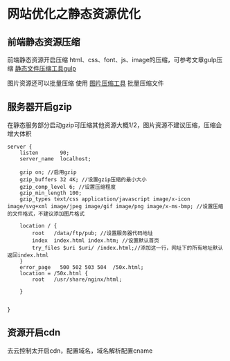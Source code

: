 # 网站优化之静态资源优化

## 前端静态资源压缩

前端静态资源开启压缩 html、css、font、js、image的压缩，可参考文章gulp压缩 [静态文件压缩工具gulp](https://www.yuque.com/liupeng-ibrjm/qbk7ug/in2m71)

图片资源还可以批量压缩 使用 [图片压缩工具](https://tinypng.com/) 批量压缩文件


## 服务器开启gzip

在静态服务部分启动gzip可压缩其他资源大概1/2，图片资源不建议压缩，压缩会增大体积

```
server {
    listen       90; 
    server_name  localhost;

    gzip on; //启用gzip
    gzip_buffers 32 4K; //设置gzip压缩的最小大小
    gzip_comp_level 6; //设置压缩程度
    gzip_min_length 100;
    gzip_types text/css application/javascript image/x-icon image/svg+xml image/jpeg image/gif image/png image/x-ms-bmp; //设置压缩的文件格式，不建议添加图片格式

    location / {
        root   /data/ftp/pub; //设置服务器代码地址
        index  index.html index.htm; //设置默认首页
        try_files $uri $uri/ /index.html;//添加这一行，网址下的所有地址默认返回index.html
    }
    error_page   500 502 503 504  /50x.html;
    location = /50x.html {
        root   /usr/share/nginx/html;
        
    }

   
}
```



## 资源开启cdn

去云控制太开启cdn，配置域名，域名解析配置cname
